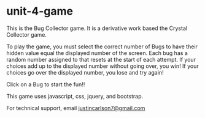 # unit-4-game

This is the Bug Collector game. It is a derivative work based the Crystal Collector game.


To play the game, you must select the correct number of Bugs to have their hidden value equal the displayed number of the screen. Each bug has a random number assigned to that resets at the start of each attempt. If your choices add up to the displayed number without going over, you win! If your choices go over the displayed number, you lose and try again!

Click on a Bug to start the fun!!

This game uses javascript, css, jquery, and bootstrap.

For technical support, email justincarlson7@gmail.com
